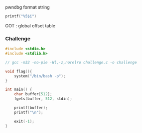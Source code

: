 
pwndbg 
format string

```c
printf("%5$i")
```

GOT : global offset table

### Challenge

```c
#include <stdio.h>
#include <stdlib.h>

// gcc -m32 -no-pie -Wl,-z,norelro challenge.c -o challenge

void flag(){
    system("/bin/bash -p");
}

int main() {
    char buffer[512];
    fgets(buffer, 512, stdin);

    printf(buffer);
    printf("\n");

    exit(-1);
}
```